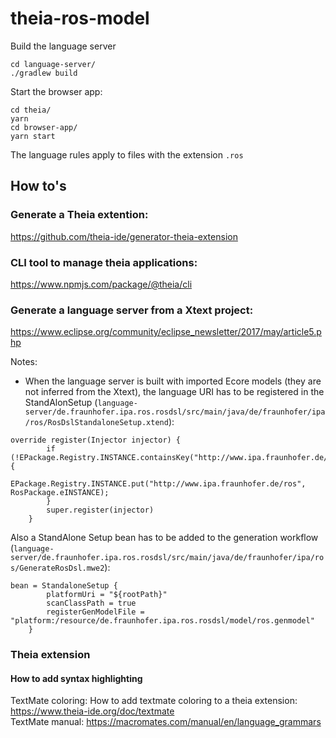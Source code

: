# theia-ros-model
Build the language server 

```
cd language-server/
./gradlew build
```

Start the browser app:

```
cd theia/
yarn
cd browser-app/
yarn start
```

The language rules apply to files with the extension `.ros`

## How to's

### Generate a Theia extention:
https://github.com/theia-ide/generator-theia-extension

### CLI tool to manage theia applications:
https://www.npmjs.com/package/@theia/cli

### Generate a language server from a Xtext project:
https://www.eclipse.org/community/eclipse_newsletter/2017/may/article5.php

Notes:

- When the language server is built with imported Ecore models (they are not inferred from the Xtext), the language URI has to be registered in the StandAlonSetup (`language-server/de.fraunhofer.ipa.ros.rosdsl/src/main/java/de/fraunhofer/ipa/ros/RosDslStandaloneSetup.xtend`):

```
override register(Injector injector) {
		if (!EPackage.Registry.INSTANCE.containsKey("http://www.ipa.fraunhofer.de/ros")) {
			EPackage.Registry.INSTANCE.put("http://www.ipa.fraunhofer.de/ros", RosPackage.eINSTANCE);
		}		
		super.register(injector)
	}
```

Also a StandAlone Setup bean has to be added to the generation workflow (`language-server/de.fraunhofer.ipa.ros.rosdsl/src/main/java/de/fraunhofer/ipa/ros/GenerateRosDsl.mwe2`):

```
bean = StandaloneSetup {
        platformUri = "${rootPath}"
        scanClassPath = true
        registerGenModelFile = "platform:/resource/de.fraunhofer.ipa.ros.rosdsl/model/ros.genmodel"
    }
```

### Theia extension

#### How to add syntax highlighting

TextMate coloring:
How to add textmate coloring to a theia extension: https://www.theia-ide.org/doc/textmate  
TextMate manual: https://macromates.com/manual/en/language_grammars











